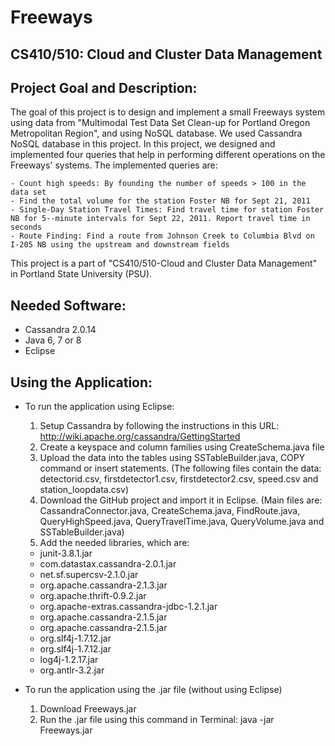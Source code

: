 # Freeways

CS410/510: Cloud and Cluster Data Management
-------------------------------

Project Goal and Description:
-------------------------------
  The goal of this project is to design and implement a small Freeways system using data from "Multimodal Test Data Set Clean-up for Portland Oregon Metropolitan Region", and using NoSQL database. We used Cassandra NoSQL database in this project. In this project, we designed and implemented four queries that help in performing different operations on the Freeways' systems. 
  The implemented queries are:
    
    - Count high speeds: By founding the number of speeds > 100 in the data set
    - Find the total volume for the station Foster NB for Sept 21, 2011
    - Single-Day Station Travel Times: Find travel time for station Foster NB for 5-­‐minute intervals for Sept 22, 2011. Report travel time in seconds
    - Route Finding: Find a route from Johnson Creek to Columbia Blvd on I-205 NB using the upstream and downstream fields
  
  This project is a part of "CS410/510-Cloud and Cluster Data Management" in Portland State University (PSU).


Needed Software:
-------------------------------
 - Cassandra 2.0.14
 - Java 6, 7 or 8
 - Eclipse


Using the Application:
-------------------------------
  * To run the application using Eclipse:
    1. Setup Cassandra by following the instructions in this URL: http://wiki.apache.org/cassandra/GettingStarted
    2. Create a keyspace and column families using CreateSchema.java file
    3. Upload the data into the tables using SSTableBuilder.java, COPY command or insert statements. (The following files contain the data: detectorid.csv, firstdetector1.csv, firstdetector2.csv, speed.csv and station_loopdata.csv)
    4. Download the GitHub project and import it in Eclipse. (Main files are: CassandraConnector.java, CreateSchema.java, FindRoute.java, QueryHighSpeed.java, QueryTravelTime.java, QueryVolume.java and SSTableBuilder.java)
    5. Add the needed libraries, which are: 
      - junit-3.8.1.jar
      - com.datastax.cassandra-2.0.1.jar
      - net.sf.supercsv-2.1.0.jar
      - org.apache.cassandra-2.1.3.jar
      - org.apache.thrift-0.9.2.jar
      - org.apache-extras.cassandra-jdbc-1.2.1.jar
      - org.apache.cassandra-2.1.5.jar
      - org.apache.cassandra-2.1.5.jar
      - org.slf4j-1.7.12.jar
      - org.slf4j-1.7.12.jar
      - log4j-1.2.17.jar
      - org.antlr-3.2.jar
    
  * To run the application using the .jar file (without using Eclipse)
    1. Download Freeways.jar
    2. Run the .jar file using this command in Terminal: java -jar Freeways.jar




  
